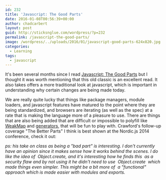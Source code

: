 ```yaml
---
id: 232
title: 'Javascript: The Good Parts'
date: 2016-01-08T00:56:39+00:00
author: chadcarbert
layout: post
guid: http://sticksnglue.com/wordpress/?p=232
permalink: /javascript-the-good-parts/
image: /wordpress/../uploads/2016/01/javascript-good-parts-624x820.jpg
categories:
  - Learning
tags:
  - javascript
---
```

It's been several months since I read [Javascript: The Good Parts](http://shop.oreilly.com/product/9780596517748.do) but I thought it was worth mentioning that this old classic is an excellent read. It also takes offers a more traditional look at javascript, which is important in understanding why certain changes are being made today.

We are really quite lucky that things like package managers, module loaders, and javascript features have matured to the point where they are being standardized, and browsers are iterating (as well as the spec) at a rate that is making the language more of a pleasure to use. There are things that are also being added that are difficult or impossible to polyfill like [WeakMap](https://developer.mozilla.org/en/docs/Web/JavaScript/Reference/Global_Objects/WeakMap) and [generators](https://developer.mozilla.org/en-US/docs/Web/JavaScript/Reference/Statements/function*), that will be fun to play with. Crawford's follow-up coverage "The Better Parts" I think is best shown at the Nordic.js 2014 conference, check it out:



_ps: his take on <span class="lang:default decode:true  crayon-inline">class</span> as being a "bad part" is interesting. I don't currently have an opinion since it makes sense how it works behind the scenes. I do like the idea of  <span class="lang:default decode:true  crayon-inline">Object.create</span>, and it's interesting how he finds <span class="lang:default decode:true  crayon-inline">this</span>  as a security flaw and by not using it he didn't need to use  <span class="lang:default decode:true  crayon-inline">Object.create</span>  which made things even simpler. This might be a bit more of  a "functional" approach which is made easier with modules and exports._